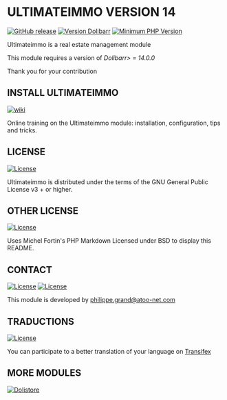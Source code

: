 # ULTIMATEIMMO VERSION 14

[![GitHub release](https://img.shields.io/badge/Ultimateimmo-v14.0-red?logo=gitlab)](https://atoo-net.com/en/home/90-ultimateimmo-140.html)
[![Version Dolibarr](https://img.shields.io/badge/Dolibarr-v14.0+-blue?logo=github)](https://github.com/Dolibarr/dolibarr)
[![Minimum PHP Version](https://img.shields.io/badge/php-%3E%3D%205.6-8892BF.svg?style=flat-square)](https://php.net/)

Ultimateimmo is a real estate management module

This module requires a version of *Dolibarr> = 14.0.0*

Thank you for your contribution

## INSTALL ULTIMATEIMMO

[![wiki](https://img.shields.io/badge/Ultimateimmo-wiki-red?logo=gitlab)](https://wiki.dolibarr.org/index.php?title=Module_Ultimateimmo_EN)

Online training on the Ultimateimmo module: installation, configuration, tips and tricks.

## LICENSE

[![License](https://img.shields.io/badge/Gpl-V3+-red?logo=GNU)](https://www.gnu.org/licenses/gpl-3.0.en.html)

Ultimateimmo is distributed under the terms of the GNU General Public License v3 + or higher.

## OTHER LICENSE

[![License](https://img.shields.io/badge/License-Lib%20Copyright-blue?logo=FreeBSD)](https://github.com/michelf/php-markdown)

Uses Michel Fortin's PHP Markdown Licensed under BSD to display this README.

## CONTACT

[![License](https://img.shields.io/badge/Email-contact@atoo--net.com-red?logo=Gmail)](mailto:contact@atoo-net.com)
[![License](https://img.shields.io/badge/Contributor-aka:grandoc-blue?logo=Github)](https://github.com/grandoc)

This module is developed by <philippe.grand@atoo-net.com>

## TRADUCTIONS

[![License](https://img.shields.io/badge/Translation-Transifex-blue?logo=Git%20Extensions)](https://www.transifex.com/atoo-net/ultimateimmo/dashboard)

You can participate to a better translation of your language on [Transifex](https://www.transifex.com/atoo-net/ultimateimmo/dashboard)

## MORE MODULES

[![Dolistore](https://www.dolistore.com/img/dolistore-logo-1587392517.jpg?width=390&button=true)](https://www.dolistore.com/en/search?orderby=position&orderway=desc&search_query=atoo)
